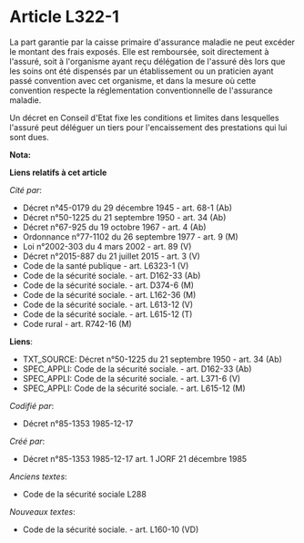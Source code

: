 # Article L322-1

La part garantie par la caisse primaire d'assurance maladie ne peut excéder le montant des frais exposés. Elle est
remboursée, soit directement à l'assuré, soit à l'organisme ayant reçu délégation de l'assuré dès lors que les soins ont été
dispensés par un établissement ou un praticien ayant passé convention avec cet organisme, et dans la mesure où cette
convention respecte la réglementation conventionnelle de l'assurance maladie. 

Un décret en Conseil d'Etat fixe les conditions et limites dans lesquelles l'assuré peut déléguer un tiers pour
l'encaissement des prestations qui lui sont dues.

**Nota:**



**Liens relatifs à cet article**

_Cité par_:

  - Décret n°45-0179 du 29 décembre 1945 - art. 68-1 (Ab)
  - Décret n°50-1225 du 21 septembre 1950 - art. 34 (Ab)
  - Décret n°67-925 du 19 octobre 1967 - art. 4 (Ab)
  - Ordonnance n°77-1102 du 26 septembre 1977 - art. 9 (M)
  - Loi n°2002-303 du 4 mars 2002 - art. 89 (V)
  - Décret n°2015-887 du 21 juillet 2015 - art. 3 (V)
  - Code de la santé publique - art. L6323-1 (V)
  - Code de la sécurité sociale. - art. D162-33 (Ab)
  - Code de la sécurité sociale. - art. D374-6 (M)
  - Code de la sécurité sociale. - art. L162-36 (M)
  - Code de la sécurité sociale. - art. L613-12 (V)
  - Code de la sécurité sociale. - art. L615-12 (T)
  - Code rural - art. R742-16 (M)

**Liens**:

  - TXT_SOURCE: Décret n°50-1225 du 21 septembre 1950 - art. 34 (Ab)
  - SPEC_APPLI: Code de la sécurité sociale. - art. D162-33 (Ab)
  - SPEC_APPLI: Code de la sécurité sociale. - art. L371-6 (V)
  - SPEC_APPLI: Code de la sécurité sociale. - art. L615-12 (M)

_Codifié par_:

  - Décret n°85-1353 1985-12-17

_Créé par_:

  - Décret n°85-1353 1985-12-17 art. 1 JORF 21 décembre 1985

_Anciens textes_:

  - Code de la sécurité sociale L288

_Nouveaux textes_:

  - Code de la sécurité sociale. - art. L160-10 (VD)
